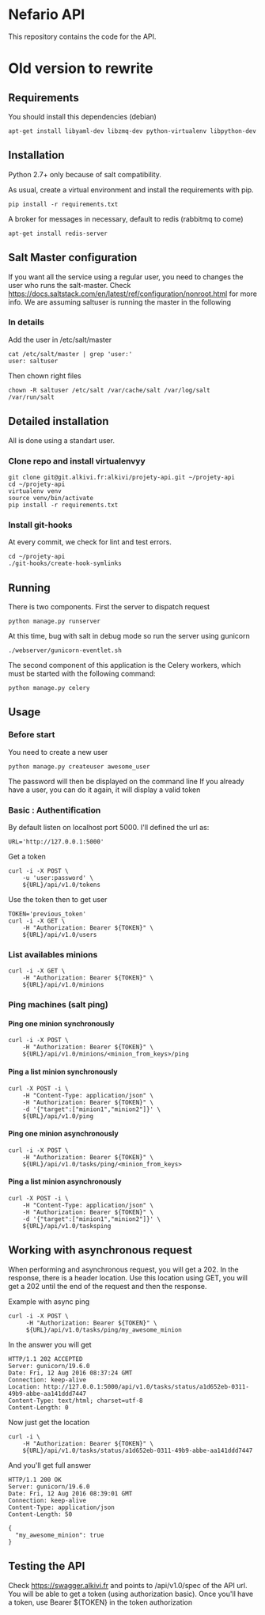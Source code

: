 # Nefario API

This repository contains the code for the API.

# Old version to rewrite

## Requirements

You should install this dependencies (debian)

    apt-get install libyaml-dev libzmq-dev python-virtualenv libpython-dev

## Installation

Python 2.7+ only because of salt compatibility.

As usual, create a virtual environment and install the requirements with pip.

    pip install -r requirements.txt

A broker for messages in necessary, default to redis (rabbitmq to come)

    apt-get install redis-server

## Salt Master configuration

If you want all the service using a regular user, you need to changes the user who runs the salt-master.
Check https://docs.saltstack.com/en/latest/ref/configuration/nonroot.html for more info.
We are assuming saltuser is running the master in the following

### In details

Add the user in /etc/salt/master

    cat /etc/salt/master | grep 'user:'
    user: saltuser

Then chown right files

    chown -R saltuser /etc/salt /var/cache/salt /var/log/salt /var/run/salt


## Detailed installation

All is done using a standart user.

### Clone repo and install virtualenvyy

    git clone git@git.alkivi.fr:alkivi/projety-api.git ~/projety-api
    cd ~/projety-api
    virtualenv venv
    source venv/bin/activate
    pip install -r requirements.txt

### Install git-hooks

At every commit, we check for lint and test errors.

    cd ~/projety-api
    ./git-hooks/create-hook-symlinks

## Running

There is two components. First the server to dispatch request

    python manage.py runserver

At this time, bug with salt in debug mode so run the server using gunicorn

    ./webserver/gunicorn-eventlet.sh

The second component of this application is the Celery workers, which must be
started with the following command:

    python manage.py celery


##  Usage

### Before start

You need to create a new user

    python manage.py createuser awesome_user

The password will then be displayed on the command line
If you already have a user, you can do it again, it will display a valid token

### Basic : Authentification

By default listen on localhost port 5000. I'll defined the url as:

    URL='http://127.0.0.1:5000'

Get a token

    curl -i -X POST \
        -u 'user:password' \
        ${URL}/api/v1.0/tokens

Use the token then to get user

    TOKEN='previous_token'
    curl -i -X GET \
        -H "Authorization: Bearer ${TOKEN}" \
        ${URL}/api/v1.0/users

### List availables minions

    curl -i -X GET \
        -H "Authorization: Bearer ${TOKEN}" \
        ${URL}/api/v1.0/minions

### Ping machines (salt ping)

#### Ping one minion synchronously

    curl -i -X POST \
        -H "Authorization: Bearer ${TOKEN}" \
        ${URL}/api/v1.0/minions/<minion_from_keys>/ping

#### Ping a list minion synchronously

    curl -X POST -i \
        -H "Content-Type: application/json" \
        -H "Authorization: Bearer ${TOKEN}" \
        -d '{"target":["minion1","minion2"]}' \
        ${URL}/api/v1.0/ping

#### Ping one minion asynchronously

    curl -i -X POST \
        -H "Authorization: Bearer ${TOKEN}" \
        ${URL}/api/v1.0/tasks/ping/<minion_from_keys>

#### Ping a list minion asynchronously

    curl -X POST -i \
        -H "Content-Type: application/json" \
        -H "Authorization: Bearer ${TOKEN}" \
        -d '{"target":["minion1","minion2"]}' \
        ${URL}/api/v1.0/tasksping

## Working with asynchronous request

When performing and asynchronous request, you will get a 202.
In the response, there is a header location.
Use this location using GET, you will get a 202 until the end
of the request and then the response.

Example with async ping

    curl -i -X POST \
         -H "Authorization: Bearer ${TOKEN}" \
         ${URL}/api/v1.0/tasks/ping/my_awesome_minion

In the answer you will get

    HTTP/1.1 202 ACCEPTED
    Server: gunicorn/19.6.0
    Date: Fri, 12 Aug 2016 08:37:24 GMT
    Connection: keep-alive
    Location: http://127.0.0.1:5000/api/v1.0/tasks/status/a1d652eb-0311-49b9-abbe-aa141ddd7447
    Content-Type: text/html; charset=utf-8
    Content-Length: 0

Now just get the location 

    curl -i \
        -H "Authorization: Bearer ${TOKEN}" \
        ${URL}/api/v1.0/tasks/status/a1d652eb-0311-49b9-abbe-aa141ddd7447

And you'll get full answer

    HTTP/1.1 200 OK
    Server: gunicorn/19.6.0
    Date: Fri, 12 Aug 2016 08:39:01 GMT
    Connection: keep-alive
    Content-Type: application/json
    Content-Length: 50

    {
      "my_awesome_minion": true
    }

## Testing the API

Check https://swagger.alkivi.fr and points to /api/v1.0/spec of the API url.
You will be able to get a token (using authorization basic).
Once you'll have a token, use Bearer ${TOKEN} in the token authorization
